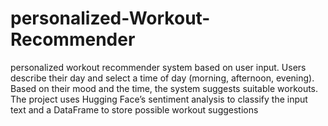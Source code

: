 # personalized-Workout-Recommender
 personalized workout recommender system based on user input. Users describe their day and select a time of day (morning, afternoon, evening). Based on their mood and the time, the system suggests suitable workouts. The project uses Hugging Face’s sentiment analysis to classify the input text and a DataFrame to store possible workout suggestions

